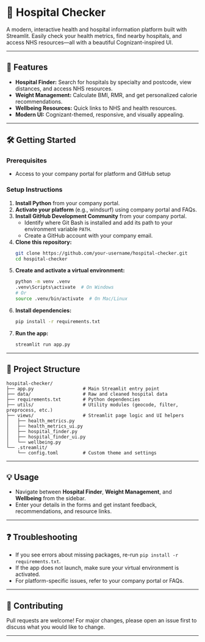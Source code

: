 # 🏥 Hospital Checker

A modern, interactive health and hospital information platform built with Streamlit. Easily check your health metrics, find nearby hospitals, and access NHS resources—all with a beautiful Cognizant-inspired UI.

---

## 🚀 Features
- **Hospital Finder:** Search for hospitals by specialty and postcode, view distances, and access NHS resources.
- **Weight Management:** Calculate BMI, RMR, and get personalized calorie recommendations.
- **Wellbeing Resources:** Quick links to NHS and health resources.
- **Modern UI:** Cognizant-themed, responsive, and visually appealing.

---

## 🛠️ Getting Started

### Prerequisites
- Access to your company portal for platform and GitHub setup

### Setup Instructions

1. **Install Python** from your company portal.
2. **Activate your platform** (e.g., windsurf) using company portal and FAQs.
3. **Install GitHub Development Community** from your company portal.
    - Identify where Git Bash is installed and add its path to your environment variable `PATH`.
    - Create a GitHub account with your company email.
4. **Clone this repository:**
    ```sh
    git clone https://github.com/your-username/hospital-checker.git
    cd hospital-checker
    ```
5. **Create and activate a virtual environment:**
    ```sh
    python -m venv .venv
    .venv\Scripts\activate  # On Windows
    # Or
    source .venv/bin/activate  # On Mac/Linux
    ```
6. **Install dependencies:**
    ```sh
    pip install -r requirements.txt
    ```
7. **Run the app:**
    ```sh
    streamlit run app.py
    ```

---

## 📁 Project Structure

```text
hospital-checker/
├── app.py                  # Main Streamlit entry point
├── data/                   # Raw and cleaned hospital data
├── requirements.txt        # Python dependencies
├── utils/                  # Utility modules (geocode, filter, preprocess, etc.)
├── views/                  # Streamlit page logic and UI helpers
│   ├── health_metrics.py
│   ├── health_metrics_ui.py
│   ├── hospital_finder.py
│   ├── hospital_finder_ui.py
│   └── wellbeing.py
└── .streamlit/
    └── config.toml         # Custom theme and settings
```

---

## 💡 Usage
- Navigate between **Hospital Finder**, **Weight Management**, and **Wellbeing** from the sidebar.
- Enter your details in the forms and get instant feedback, recommendations, and resource links.

---

## ❓ Troubleshooting
- If you see errors about missing packages, re-run `pip install -r requirements.txt`.
- If the app does not launch, make sure your virtual environment is activated.
- For platform-specific issues, refer to your company portal or FAQs.

---

## 🤝 Contributing
Pull requests are welcome! For major changes, please open an issue first to discuss what you would like to change.

---

